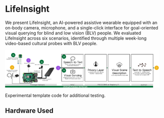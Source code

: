 # LifeInsight
We present LifeInsight, an AI-powered assistive wearable equipped with an on-body camera, microphone, and a
single-click interface for goal-oriented visual querying for blind and low vision (BLV) people. We evaluated LifeInsight across six
scenarios, identified through multiple week-long video-based cultural probes with BLV people.

![Image of the prototype.](https://github.com/FlorianMathis/LifeInsight/blob/main/LifeInsight_Pipeline.png)

Experimental template code for additional testing.

## Hardware Used




